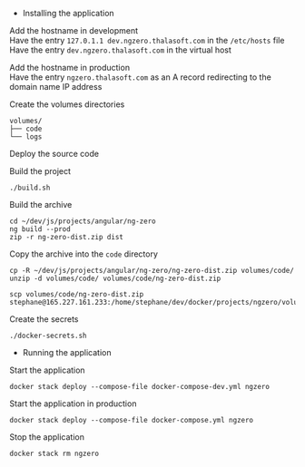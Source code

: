 - Installing the application  

Add the hostname in development  
Have the entry `127.0.1.1 dev.ngzero.thalasoft.com` in the `/etc/hosts` file  
Have the entry `dev.ngzero.thalasoft.com` in the virtual host

Add the hostname in production  
Have the entry `ngzero.thalasoft.com` as an A record redirecting to the domain name IP address

Create the volumes directories
```
volumes/
├── code
└── logs
```

Deploy the source code  

Build the project
```
./build.sh
```

Build the archive
```
cd ~/dev/js/projects/angular/ng-zero
ng build --prod
zip -r ng-zero-dist.zip dist

```

Copy the archive into the `code` directory
```
cp -R ~/dev/js/projects/angular/ng-zero/ng-zero-dist.zip volumes/code/
unzip -d volumes/code/ volumes/code/ng-zero-dist.zip
```
```
scp volumes/code/ng-zero-dist.zip stephane@165.227.161.233:/home/stephane/dev/docker/projects/ngzero/volumes/code/
```

Create the secrets
```
./docker-secrets.sh
```

- Running the application  

Start the application
```
docker stack deploy --compose-file docker-compose-dev.yml ngzero
```

Start the application in production
```
docker stack deploy --compose-file docker-compose.yml ngzero
```

Stop the application
```
docker stack rm ngzero
```
